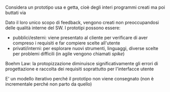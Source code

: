 Considera un prototipo usa e getta, cioè degli interi programmi creati ma poi buttati via

Dato il loro unico scopo di feedback, vengono creati non preoccupandosi delle qualità interne del SW.
I prototipi possono essere:
- pubblici/esterni: viene presentato al cliente per verificare di aver compreso i requisiti e far compiere scelte all'utente
- privati/interni: per esplorare nuovi strumenti, linguaggi, diverse scelte per problemi difficili (in agile vengono chiamati $spike$)

Boehm Law: la protopizzazione diminuisce significativamente gli errori di progettazione e raccolta dei requisiti soprattutto per l'interfacce utente

E' un modello iterativo perché il prototipo non viene consegnato (non è incrementale perché non parto da quello)